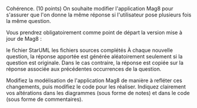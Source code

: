 Cohérence. (10 points) On souhaite modifier l'application Mag8 pour s'assurer que l'on donne la même réponse si l'utilisateur pose plusieurs fois la même question.

Vous prendrez obligatoirement comme point de départ la version mise à jour de Mag8 :

le fichier StarUML
les fichiers sources complétés
À chaque nouvelle question, la réponse apportée est générée aléatoirement seulement si la question est originale. Dans le cas contraire, la réponse est copiée sur la réponse associée aux précédentes occurrences de la question.

Modifiez la modélisation de l'application Mag8 de manière à refléter ces changements, puis modifiez le code pour les réaliser. Indiquez clairement vos altérations dans les diagrammes (sous forme de notes) et dans le code (sous forme de commentaires).
